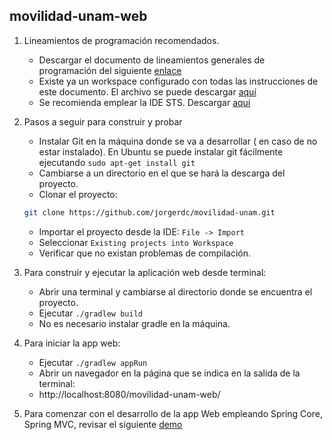 ## movilidad-unam-web
1. Lineamientos de programación recomendados.
	* Descargar el documento de lineamientos generales de programación del siguiente
  [enlace](https://drive.google.com/open?id=1mkrT1ZZFNAUtTvskoIefzD2eNjpiZPXG)
	* Existe ya un workspace configurado con todas las instrucciones de este
  documento.  El archivo se puede descargar [aquí](https://drive.google.com/open?id=1mdqOa7Brr0uU-txOTFyCVUUjlHVDTZPR)
	* Se recomienda emplear la IDE STS. Descargar [aquí](https://spring.io/tools/sts/all)
  
2. Pasos a seguir para construir y probar
	* Instalar Git en la máquina donde se va a desarrollar ( en caso de no estar instalado).  En Ubuntu se puede instalar git fácilmente ejecutando  ```sudo apt-get install git``` 
	- Cambiarse a un directorio en el que se hará la descarga del proyecto.
	- Clonar el proyecto: 
	 ```bash
	 git clone https://github.com/jorgerdc/movilidad-unam.git 
	 ```
	- Importar el proyecto desde la IDE:  ``` File -> Import ```
   - Seleccionar  ```Existing projects into Workspace```
	- Verificar que no existan problemas de compilación.

3. Para construir y ejecutar la aplicación web desde terminal:
	* Abrir una terminal y cambiarse al directorio donde se encuentra el proyecto.
	* Ejecutar  ```./gradlew build```
	* No es necesario instalar gradle en la máquina.

4. Para iniciar la app web:
	* Ejecutar   ```./gradlew appRun```
	* Abrir un navegador en la página que se indica en la salida de la terminal:
	* http://localhost:8080/movilidad-unam-web/

5. Para comenzar con el desarrollo de la app Web empleando Spring Core, Spring MVC, revisar el siguiente [demo](https://github.com/jorgerdc/spring/tree/master/spring-jquery-web)




  


<!--stackedit_data:
eyJoaXN0b3J5IjpbLTE4NjgzMDQwMTMsLTEwODkwNDAzMDcsLT
E4NjgzMDQwMTMsLTEwODkwNDAzMDcsMTIxNjcxMDE2NCwxMzc3
MDA5MTk4LDk3MDA3ODM1MSwyMjUwOTU3OTUsMTMwNTI4NDQ1XX
0=
-->